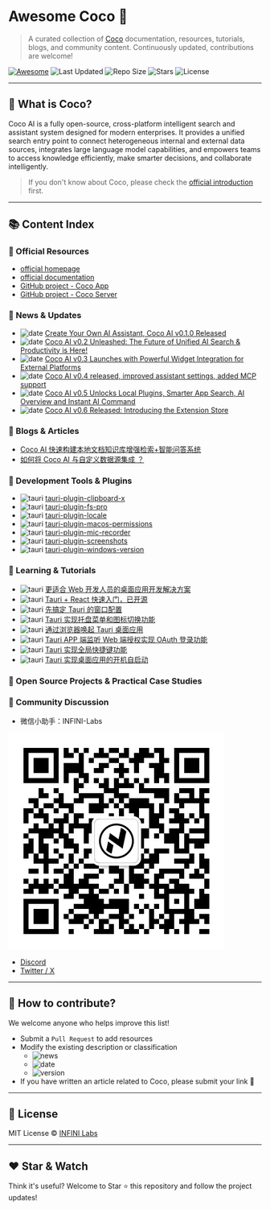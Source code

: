 # Awesome Coco 🌟 

>A curated collection of [Coco](https://coco.rs/) documentation, resources, tutorials, blogs, and community content. Continuously updated, contributions are welcome!

[![Awesome](https://awesome.re/badge.svg)](https://awesome.re) ![Last Updated](https://img.shields.io/github/last-commit/infinilabs/awesome-coco?style=flat-square) ![Repo Size](https://img.shields.io/github/repo-size/infinilabs/awesome-coco?style=flat-square) ![Stars](https://img.shields.io/github/stars/infinilabs/awesome-coco?style=flat-square) ![License](https://img.shields.io/github/license/infinilabs/awesome-coco?style=flat-square)

---

## 🎯 What is Coco?

Coco AI is a fully open-source, cross-platform intelligent search and assistant system designed for modern enterprises. It provides a unified search entry point to connect heterogeneous internal and external data sources, integrates large language model capabilities, and empowers teams to access knowledge efficiently, make smarter decisions, and collaborate intelligently.

> If you don't know about Coco, please check the [official introduction](https://coco.rs/) first.

---

## 📚 Content Index

### 📘 Official Resources

- [official homepage](https://coco.rs/)
- [official documentation](https://docs.infinilabs.com/coco-app/main/)
- [GitHub project - Coco App](https://github.com/infinilabs/coco-app)
- [GitHub project - Coco Server](https://github.com/infinilabs/coco-server)

### 📢 News & Updates

- ![date](https://img.shields.io/badge/date-2025--02--11-blue?style=flat-square) [Create Your Own AI Assistant, Coco AI v0.1.0 Released](https://blog.infinilabs.com/posts/2025/02-14-product-released-coco-ai-v0.1/)
- ![date](https://img.shields.io/badge/date-2025--03--16-blue?style=flat-square) [Coco AI v0.2 Unleashed: The Future of Unified AI Search & Productivity is Here!](https://blog.infinilabs.com/posts/2025/03-16-product-released-coco-ai-v0.2/)
- ![date](https://img.shields.io/badge/date-2025--04--06-blue?style=flat-square) [Coco AI v0.3 Launches with Powerful Widget Integration for External Platforms](https://blog.infinilabs.com/posts/2025/04-06-product-released-coco-ai-v0.3/)
- ![date](https://img.shields.io/badge/date-2025--04--28-blue?style=flat-square) [Coco AI v0.4 released, improved assistant settings, added MCP support](https://blog.infinilabs.com/posts/2025/04-28-product-released-coco-ai-v0.4/)
- ![date](https://img.shields.io/badge/date-2025--06--03-blue?style=flat-square) [Coco AI v0.5 Unlocks Local Plugins, Smarter App Search, AI Overview and Instant AI Command](https://blog.infinilabs.com/posts/2025/06-11-product-released-coco-ai-v0.5/)
- ![date](https://img.shields.io/badge/date-2025--06--29-blue?style=flat-square) [Coco AI v0.6 Released: Introducing the Extension Store](https://blog.infinilabs.com/posts/2025/06-29-product-released-coco-ai-v0.6/)

### 📝 Blogs & Articles

- [Coco AI 快速构建本地文档知识库增强检索+智能问答系统](https://mp.weixin.qq.com/s/fcchZQm_FLuW_jhrZVwJlQ?scene=1)
- [如何将 Coco AI 与自定义数据源集成 ？](https://mp.weixin.qq.com/s/ZiPsEaxGrbDrHeC1ZWK3zw)

### 🔧 Development Tools & Plugins

- ![tauri](https://img.shields.io/badge/type-tauri-orange?style=flat-square) [tauri-plugin-clipboard-x](https://crates.io/crates/tauri-plugin-clipboard-x)
- ![tauri](https://img.shields.io/badge/type-tauri-orange?style=flat-square) [tauri-plugin-fs-pro](https://crates.io/crates/tauri-plugin-fs-pro)
- ![tauri](https://img.shields.io/badge/type-tauri-orange?style=flat-square) [tauri-plugin-locale](https://crates.io/crates/tauri-plugin-locale)
- ![tauri](https://img.shields.io/badge/type-tauri-orange?style=flat-square) [tauri-plugin-macos-permissions](https://crates.io/crates/tauri-plugin-macos-permissions)
- ![tauri](https://img.shields.io/badge/type-tauri-orange?style=flat-square) [tauri-plugin-mic-recorder](https://crates.io/crates/tauri-plugin-mic-recorder)
- ![tauri](https://img.shields.io/badge/type-tauri-orange?style=flat-square) [tauri-plugin-screenshots](https://crates.io/crates/tauri-plugin-screenshots)
- ![tauri](https://img.shields.io/badge/type-tauri-orange?style=flat-square) [tauri-plugin-windows-version](https://crates.io/crates/tauri-plugin-windows-version)

### 🧠 Learning & Tutorials

- ![tauri](https://img.shields.io/badge/type-tauri-orange?style=flat-square) [更适合 Web 开发人员的桌面应用开发解决方案](https://juejin.cn/post/7429230912292585513)
- ![tauri](https://img.shields.io/badge/type-tauri-orange?style=flat-square) [Tauri + React 快速入门，已开源](https://juejin.cn/post/7450006685228564543)
- ![tauri](https://img.shields.io/badge/type-tauri-orange?style=flat-square) [先搞定 Tauri 的窗口配置](https://juejin.cn/post/7452903343411085331)
- ![tauri](https://img.shields.io/badge/type-tauri-orange?style=flat-square) [Tauri 实现托盘菜单和图标切换功能](https://juejin.cn/post/7460781093094670386)
- ![tauri](https://img.shields.io/badge/type-tauri-orange?style=flat-square) [通过浏览器唤起 Tauri 桌面应用](https://juejin.cn/post/7462081222710591497)
- ![tauri](https://img.shields.io/badge/type-tauri-orange?style=flat-square) [Tauri APP 端监听 Web 端授权实现 OAuth 登录功能](https://juejin.cn/post/7462420892509863986)
- ![tauri](https://img.shields.io/badge/type-tauri-orange?style=flat-square) [Tauri 实现全局快捷键功能](https://juejin.cn/post/7463475931527397403)
- ![tauri](https://img.shields.io/badge/type-tauri-orange?style=flat-square) [Tauri 实现桌面应用的开机自启动](https://juejin.cn/post/7464223475106594825)

### 🧩 Open Source Projects & Practical Case Studies


### 💬 Community Discussion

- 微信小助手：INFINI-Labs

![INFINI Labs 微信二维码](./assets/wechat-qrcode.jpg)

- [Discord](https://discord.com/invite/4tKTMkkvVX)
- [Twitter / X](https://x.com/infinilabs)

---

## 🤝 How to contribute?

We welcome anyone who helps improve this list!

- Submit a `Pull Request` to add resources
- Modify the existing description or classification
    - ![news](https://img.shields.io/badge/type-news-orange?style=flat-square)
    - ![date](https://img.shields.io/badge/date-2025--07--10-blue?style=flat-square)
    - ![version](https://img.shields.io/badge/version-v0.6.0-green?style=flat-square)
- If you have written an article related to Coco, please submit your link 🙌

---

## 📄 License

MIT License © [INFINI Labs](https://infinilabs.com)

---

## ❤️ Star & Watch

Think it's useful? Welcome to Star ⭐ this repository and follow the project updates!

